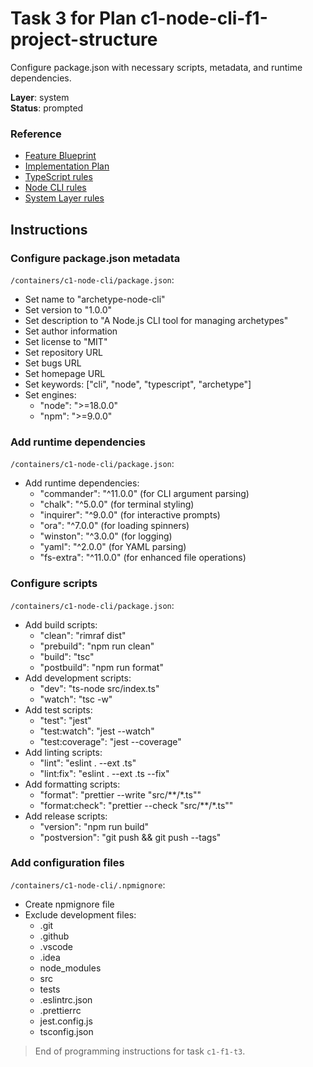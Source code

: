 # Task 3 for Plan c1-node-cli-f1-project-structure

Configure package.json with necessary scripts, metadata, and runtime dependencies.

**Layer**: system  
**Status**: prompted

### Reference

- [Feature Blueprint](/docs/f1-project-structure.blueprint.md)
- [Implementation Plan](/containers/c1-node-cli/docs/f1/f1-project-structure.plan.md)
- [TypeScript rules](/containers/c1-node-cli/.ai/rules/0-typescript.rules.md)  
- [Node CLI rules](/containers/c1-node-cli/.ai/rules/1-node-cli.rules.md)
- [System Layer rules](/containers/c1-node-cli/.ai/rules/2-system-layer.rules.md)

## Instructions

### Configure package.json metadata

`/containers/c1-node-cli/package.json`:
- Set name to "archetype-node-cli"
- Set version to "1.0.0"
- Set description to "A Node.js CLI tool for managing archetypes"
- Set author information
- Set license to "MIT"
- Set repository URL
- Set bugs URL
- Set homepage URL
- Set keywords: ["cli", "node", "typescript", "archetype"]
- Set engines:
  - "node": ">=18.0.0"
  - "npm": ">=9.0.0"

### Add runtime dependencies

`/containers/c1-node-cli/package.json`:
- Add runtime dependencies:
  - "commander": "^11.0.0" (for CLI argument parsing)
  - "chalk": "^5.0.0" (for terminal styling)
  - "inquirer": "^9.0.0" (for interactive prompts)
  - "ora": "^7.0.0" (for loading spinners)
  - "winston": "^3.0.0" (for logging)
  - "yaml": "^2.0.0" (for YAML parsing)
  - "fs-extra": "^11.0.0" (for enhanced file operations)

### Configure scripts

`/containers/c1-node-cli/package.json`:
- Add build scripts:
  - "clean": "rimraf dist"
  - "prebuild": "npm run clean"
  - "build": "tsc"
  - "postbuild": "npm run format"
- Add development scripts:
  - "dev": "ts-node src/index.ts"
  - "watch": "tsc -w"
- Add test scripts:
  - "test": "jest"
  - "test:watch": "jest --watch"
  - "test:coverage": "jest --coverage"
- Add linting scripts:
  - "lint": "eslint . --ext .ts"
  - "lint:fix": "eslint . --ext .ts --fix"
- Add formatting scripts:
  - "format": "prettier --write \"src/**/*.ts\""
  - "format:check": "prettier --check \"src/**/*.ts\""
- Add release scripts:
  - "version": "npm run build"
  - "postversion": "git push && git push --tags"

### Add configuration files

`/containers/c1-node-cli/.npmignore`:
- Create npmignore file
- Exclude development files:
  - .git
  - .github
  - .vscode
  - .idea
  - node_modules
  - src
  - tests
  - .eslintrc.json
  - .prettierrc
  - jest.config.js
  - tsconfig.json

> End of programming instructions for task `c1-f1-t3`. 